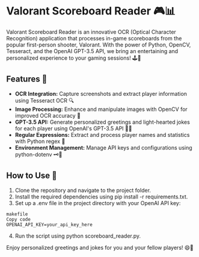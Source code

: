 # Valorant Scoreboard Reader 🎮📊
Valorant Scoreboard Reader is an innovative OCR (Optical Character Recognition) application that processes in-game scoreboards from the popular first-person shooter, Valorant. With the power of Python, OpenCV, Tesseract, and the OpenAI GPT-3.5 API, we bring an entertaining and personalized experience to your gaming sessions! 🕹️🚀

## Features 🌟
* **OCR Integration:** Capture screenshots and extract player information using Tesseract OCR 🔍
* **Image Processing:** Enhance and manipulate images with OpenCV for improved OCR accuracy 🔧
* **GPT-3.5 API:** Generate personalized greetings and light-hearted jokes for each player using OpenAI's GPT-3.5 API 🤖📝
* **Regular Expressions:** Extract and process player names and statistics with Python regex 🧩
* **Environment Management:** Manage API keys and configurations using python-dotenv 🗝️🔐
## How to Use 📘
1. Clone the repository and navigate to the project folder.
2. Install the required dependencies using pip install -r requirements.txt.
3. Set up a .env file in the project directory with your OpenAI API key:
```
makefile
Copy code
OPENAI_API_KEY=your_api_key_here
```
4. Run the script using python scoreboard_reader.py.

Enjoy personalized greetings and jokes for you and your fellow players! 😄🎉
